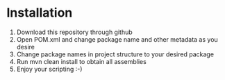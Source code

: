# Installation

1. Download this repository through github
2. Open POM.xml and change package name and other metadata as you desire
3. Change package names in project structure to your desired package
4. Run mvn clean install to obtain all assemblies
5. Enjoy your scripting :-)
